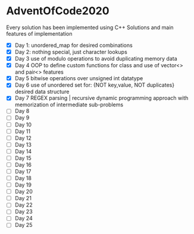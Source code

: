 # AdventOfCode2020

Every solution has been implemented using C++
Solutions and main features of implementation

- [X] Day 1: unordered_map for desired combinations
- [X] Day 2: nothing special, just character lookups
- [X] Day 3 use of modulo operations to avoid duplicating memory data
- [X] Day 4 OOP to define custom functions for class and use of vector<> and pair<> features
- [X] Day 5 bitwise operations over unsigned int datatype
- [X] Day 6 use of unordered set for: {NOT key,value, NOT duplicates} desired data structure 
- [X] Day 7 REGEX parsing | recursive dynamic programming approach with memorization of intermediate sub-problems
- [ ] Day 8
- [ ] Day 9
- [ ] Day 10
- [ ] Day 11
- [ ] Day 12
- [ ] Day 13
- [ ] Day 14
- [ ] Day 15
- [ ] Day 16
- [ ] Day 17
- [ ] Day 18
- [ ] Day 19
- [ ] Day 20
- [ ] Day 21
- [ ] Day 22
- [ ] Day 23
- [ ] Day 24
- [ ] Day 25
